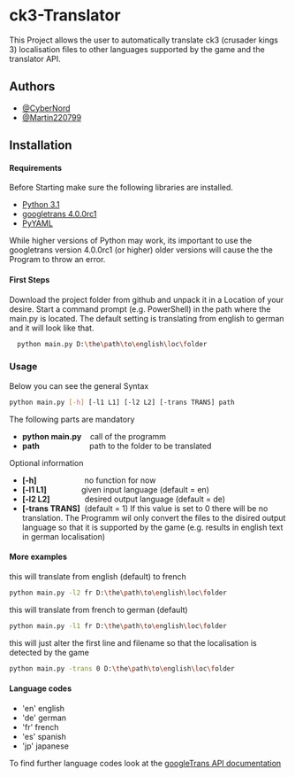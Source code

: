 
# ck3-Translator

This Project allows the user to automatically translate ck3 (crusader kings 3) localisation files to other languages supported by the game and the translator API.


## Authors

- [@CyberNord](https://github.com/CyberNord)
- [@Martin220799](https://github.com/Martin220799)


## Installation

#### Requirements
Before Starting make sure the following libraries are installed. 

- [Python 3.1](https://www.python.org/download/releases/3.1/)
- [googletrans 4.0.0rc1](https://libraries.io/pypi/googletrans)
- [PyYAML](https://pypi.org/project/PyYAML/)

While higher versions of Python may work, its important to use the googletrans version 4.0.0rc1 (or higher) older versions will cause the the Program to throw an error.

#### First Steps
Download the project folder from github and unpack it in a Location of your desire. Start a command prompt (e.g. PowerShell) in the path where the main.py is located. 
The default setting is translating from english to german and it will look like that. 

```bash
  python main.py D:\the\path\to\english\loc\folder
```

### Usage
Below you can see the general Syntax 

```bash
python main.py [-h] [-l1 L1] [-l2 L2] [-trans TRANS] path
```

The following parts are mandatory
 - **python main.py**&nbsp;&nbsp;&nbsp;&nbsp;call of the programm
 - **path**&nbsp;&nbsp;&nbsp;&nbsp;&nbsp;&nbsp;&nbsp;&nbsp;&nbsp;&nbsp;&nbsp;&nbsp;&nbsp;&nbsp;&nbsp;&nbsp;&nbsp;&nbsp;&nbsp;&nbsp;&nbsp;&nbsp;&nbsp;path to the folder to be translated
 
Optional information
- **[-h]**&nbsp;&nbsp;&nbsp;&nbsp;&nbsp;&nbsp;&nbsp;&nbsp;&nbsp;&nbsp;&nbsp;&nbsp;&nbsp;&nbsp;&nbsp;&nbsp;&nbsp;&nbsp;&nbsp;&nbsp;&nbsp; no function for now
- **[-l1 L1]**&nbsp;&nbsp;&nbsp;&nbsp;&nbsp;&nbsp;&nbsp;&nbsp;&nbsp;&nbsp;&nbsp;&nbsp;&nbsp;&nbsp;&nbsp;&nbsp;given input language (default = en)
- **[-l2 L2]**&nbsp;&nbsp;&nbsp;&nbsp;&nbsp;&nbsp;&nbsp;&nbsp;&nbsp;&nbsp;&nbsp;&nbsp;&nbsp;&nbsp;&nbsp;&nbsp;desired output language (default = de)
- **[-trans TRANS]**&nbsp;&nbsp;(default = 1) If this value is set to 0 there will be no translation. The Programm wil only convert the files to the disired output language so that it is supported by the game (e.g. results in english text in german localisation)

#### More examples

this will translate from english (default) to french
```bash
python main.py -l2 fr D:\the\path\to\english\loc\folder
```
this will translate from french to german (default)
```bash
python main.py -l1 fr D:\the\path\to\english\loc\folder
```

this will just alter the first line and filename so that the localisation is detected by the game
```bash
python main.py -trans 0 D:\the\path\to\english\loc\folder
```
#### Language codes
- 'en' english
- 'de' german
- 'fr' french
- 'es' spanish
- 'jp' japanese

To find further language codes look at the [googleTrans API documentation](https://py-googletrans.readthedocs.io/en/latest/)
